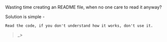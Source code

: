 Wasting time creating an README file, when no one care to read it anyway?

Solution is simple -

    Read the code, if you don't understand how it works, don't use it.

>_>

